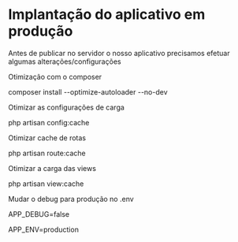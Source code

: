 # Implantação do aplicativo em produção

Antes de publicar no servidor o nosso aplicativo precisamos efetuar algumas alterações/configurações

Otimização com o composer

composer install --optimize-autoloader --no-dev

Otimizar as configurações de carga

php artisan config:cache

Otimizar cache de rotas

php artisan route:cache

Otimizar a carga das views

php artisan view:cache

Mudar o debug para produção no .env

APP_DEBUG=false

APP_ENV=production


